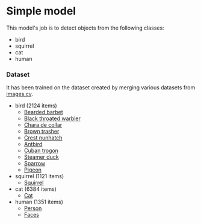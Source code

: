 # Simple model

This model's job is to detect objects from the following classes:
* bird
* squirrel
* cat
* human

### Dataset

It has been trained on the dataset created by merging various datasets from [images.cv](https://images.cv/search-labeled-image-dataset).

* bird (2124 items)
    * [Bearded barbet](https://images.cv/dataset/bearded-barbet-image-classification-dataset)
    * [Black throated warbler](https://images.cv/dataset/black-throated-warbler-image-classification-dataset)
    * [Chara de collar](https://images.cv/dataset/chara-de-collar-image-classification-dataset)
    * [Brown trasher](https://images.cv/dataset/brown-thrasher-image-classification-dataset)
    * [Crest nunhatch](https://images.cv/dataset/crested-nuthatch-image-classification-dataset)
    * [Antbird](https://images.cv/dataset/antbird-image-classification-dataset)
    * [Cuban trogon](https://images.cv/dataset/cuban-trogon-image-classification-dataset)
    * [Steamer duck](https://images.cv/dataset/steamer-duck-image-classification-dataset)
    * [Sparrow](https://images.cv/dataset/sparrow-image-classification-dataset)
    * [Pigeon](https://images.cv/dataset/pigeon-image-classification-dataset)
* squirrel (1121 items)
    * [Squirrel](https://images.cv/dataset/squirrel-image-classification-dataset)
* cat (6384 items)
    * [Cat](https://images.cv/dataset/cat-image-classification-dataset)
* human (1351 items)
    * [Person](https://images.cv/dataset/person-image-classification-dataset)
    * [Faces](https://images.cv/dataset/faces-image-classification-dataset)